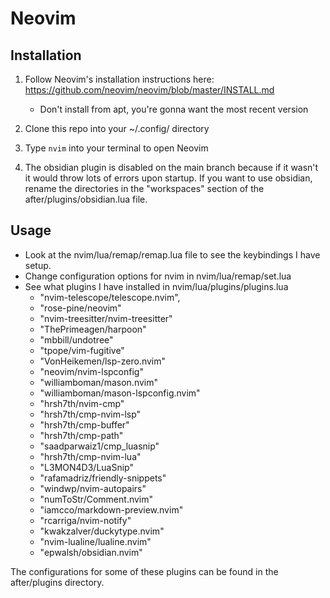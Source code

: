 # Neovim

## Installation

1. Follow Neovim's installation instructions here:
https://github.com/neovim/neovim/blob/master/INSTALL.md
    * Don't install from apt, you're gonna want the most recent version

2. Clone this repo into your ~/.config/ directory
3. Type ```nvim``` into your terminal to open Neovim
4. The obsidian plugin is disabled on the main branch because if it wasn't it
would throw lots of errors upon startup. If you want to use obsidian, rename
the directories in the "workspaces" section of the after/plugins/obsidian.lua
file.

## Usage
* Look at the nvim/lua/remap/remap.lua file to see the keybindings I have setup.
* Change configuration options for nvim in nvim/lua/remap/set.lua
* See what plugins I have installed in nvim/lua/plugins/plugins.lua
    * "nvim-telescope/telescope.nvim",
    * "rose-pine/neovim"
    * "nvim-treesitter/nvim-treesitter"
    * "ThePrimeagen/harpoon"
    * "mbbill/undotree"
    * "tpope/vim-fugitive"
    * "VonHeikemen/lsp-zero.nvim"
    * "neovim/nvim-lspconfig"
    * "williamboman/mason.nvim"
    * "williamboman/mason-lspconfig.nvim"
    * "hrsh7th/nvim-cmp"
    * "hrsh7th/cmp-nvim-lsp"
    * "hrsh7th/cmp-buffer"
    * "hrsh7th/cmp-path"
    * "saadparwaiz1/cmp_luasnip"
    * "hrsh7th/cmp-nvim-lua"
    * "L3MON4D3/LuaSnip"
    * "rafamadriz/friendly-snippets"
    * "windwp/nvim-autopairs"
    * "numToStr/Comment.nvim"
    * "iamcco/markdown-preview.nvim"
    * "rcarriga/nvim-notify"
    * "kwakzalver/duckytype.nvim"
    * "nvim-lualine/lualine.nvim"
    * "epwalsh/obsidian.nvim"

The configurations for some of these plugins can be found in the after/plugins
directory.
